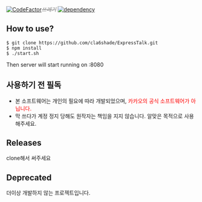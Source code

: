 ﻿[![CodeFactor](https://www.codefactor.io/repository/github/cla6shade/expresstalk/badge)](https://www.codefactor.io/repository/github/cla6shade/expresstalk)<font color='gray'>~~*쓰레기*~~</font>
[![dependency](https://img.shields.io/badge/node--kakao-4.4.0-blue)](https://github.com/storycraft/node-kakao)
## How to use?
```shell
$ git clone https://github.com/cla6shade/ExpressTalk.git
$ npm install
$ ./start.sh 
```
Then server will start running  on :8080
## 사용하기 전 필독
- 본 소프트웨어는 개인의 필요에 따라 개발되었으며, <font color='red'>카카오의 공식 소프트웨어가 아닙니다. </font>
- 막 쓰다가 계정 정지 당해도 원작자는 책임을 지지 않습니다. 알맞은 목적으로 사용해주세요.

## Releases
clone해서 써주세요

## Deprecated
 더이상 개발하지 않는 프로젝트입니다.